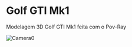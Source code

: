 # Golf GTI Mk1
Modelagem 3D Golf GTI Mk1 feita com o Pov-Ray

![Camera0](https://user-images.githubusercontent.com/57015327/94758419-6ffe6f00-0373-11eb-97c7-0d8e47e2fa24.png)
